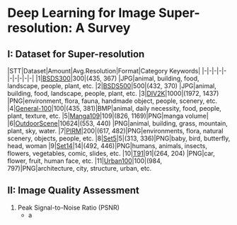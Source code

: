 # Deep Learning for Image Super-resolution: A Survey
## I: Dataset for Super-resolution
|STT|Dataset|Amount|Avg.Resolution|Format|Category Keywords|
|-|-|-|-|-|-|-|-|-|-|
|1|[BSDS300](https://www2.eecs.berkeley.edu/Research/Projects/CS/vision/bsds/)|300|(435, 367) |JPG|animal, building, food, landscape, people, plant, etc.
|2|[BSDS500](https://www2.eecs.berkeley.edu/Research/Projects/CS/vision/grouping/resources.html#bsds500)|500|(432, 370) |JPG|animal, building, food, landscape, people, plant, etc.
|3|[DIV2K](https://data.vision.ee.ethz.ch/cvl/DIV2K/)|1000|(1972, 1437) |PNG|environment, flora, fauna, handmade object, people, scenery, etc.
|4|[General-100](https://drive.google.com/file/d/0B7tU5Pj1dfCMVVdJelZqV0prWnM/view)|100|(435, 381)|BMP|animal, daily necessity, food, people, plant, texture, etc.
|5|[Manga109](http://www.manga109.org/en/download.html)|109|(826, 1169)|PNG|manga volume|
|6|[OutdoorScene]()|10624|(553, 440) |PNG|animal, building, grass, mountain, plant, sky, water.
|7|[PIRM](https://pirm.github.io/)|200|(617, 482)|PNG|environments, flora, natural scenery, objects, people, etc.
|8|[Set5](https://www.kaggle.com/ll01dm/set-5-14-super-resolution-dataset/data)|5|(313, 336)|PNG|baby, bird, butterfly, head, woman
|9|[Set14](https://www.kaggle.com/ll01dm/set-5-14-super-resolution-dataset/data)|14|(492, 446)|PNG|humans, animals, insects, flowers, vegetables, comic, slides, etc.
|10|[T91](https://www.kaggle.com/ll01dm/t91-image-dataset)|91|(264, 204) |PNG|car, flower, fruit, human face, etc.
|11|[Urban100](https://github.com/jbhuang0604/SelfExSR)|100|(984, 797)|PNG|architecture, city, structure, urban, etc.
## II: Image Quality Assessment
1. Peak Signal-to-Noise Ratio (PSNR)
   - a